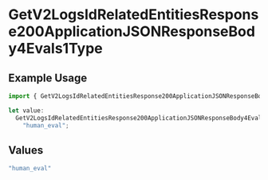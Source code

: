 # GetV2LogsIdRelatedEntitiesResponse200ApplicationJSONResponseBody4Evals1Type

## Example Usage

```typescript
import { GetV2LogsIdRelatedEntitiesResponse200ApplicationJSONResponseBody4Evals1Type } from "orq-poc-typescript-multi-env-version/models/operations";

let value:
  GetV2LogsIdRelatedEntitiesResponse200ApplicationJSONResponseBody4Evals1Type =
    "human_eval";
```

## Values

```typescript
"human_eval"
```